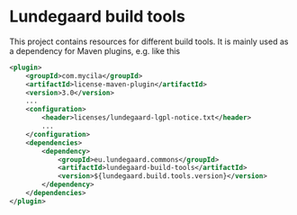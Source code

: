 # Lundegaard build tools

This project contains resources for different build tools. It is mainly used as a dependency for Maven plugins, e.g. like this

```xml
<plugin>
    <groupId>com.mycila</groupId>
    <artifactId>license-maven-plugin</artifactId>
    <version>3.0</version>
    ...
    <configuration>
        <header>licenses/lundegaard-lgpl-notice.txt</header>
        ...
    </configuration>
    <dependencies>
        <dependency>
            <groupId>eu.lundegaard.commons</groupId>
            <artifactId>lundegaard-build-tools</artifactId>
            <version>${lundegaard.build.tools.version}</version>
        </dependency>
    </dependencies>
</plugin>
```

